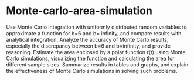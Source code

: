 # Monte-carlo-area-simulation
Use Monte Carlo integration with uniformly distributed random variables to approximate a function for b=6 and b= infinity, and compare results with analytical integration.
Analyze the accuracy of Monte Carlo results, especially the discrepancy between b=6 and b=infinity, and provide reasoning.
Estimate the area enclosed by a polar function r(t) using Monte Carlo simulations, visualizing the function and calculating the area for different sample sizes.
Summarize results in tables and graphs, and explain the effectiveness of Monte Carlo simulations in solving such problems.
